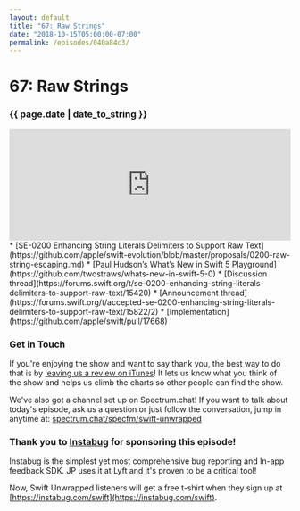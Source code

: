 ```yaml
---
layout: default
title: "67: Raw Strings"
date: "2018-10-15T05:00:00-07:00"
permalink: /episodes/040a84c3/
---
```


# 67: Raw Strings

### {{ page.date | date_to_string }}

<iframe frameBorder="0" height="200px" scrolling="no" seamless src="https://player.simplecast.com/41fe97d1-9d3e-43a5-9691-25bdd82c0779" width="100%"></iframe>
<br/>
* [SE-0200 Enhancing String Literals Delimiters to Support Raw Text](https://github.com/apple/swift-evolution/blob/master/proposals/0200-raw-string-escaping.md)
* [Paul Hudson’s What’s New in Swift 5 Playground](https://github.com/twostraws/whats-new-in-swift-5-0)
* [Discussion thread](https://forums.swift.org/t/se-0200-enhancing-string-literals-delimiters-to-support-raw-text/15420)
* [Announcement thread](https://forums.swift.org/t/accepted-se-0200-enhancing-string-literals-delimiters-to-support-raw-text/15822/2)
* [Implementation](https://github.com/apple/swift/pull/17668)

### Get in Touch

If you're enjoying the show and want to say thank you, the best way to do that is by [leaving us a review on iTunes](https://itunes.apple.com/us/podcast/swift-unwrapped/id1209817203?mt=2)! It lets us know what you think of the show and helps us climb the charts so other people can find the show.

We've also got a channel set up on Spectrum.chat! If you want to talk about today's episode, ask us a question or just follow the conversation, jump in anytime at: [spectrum.chat/specfm/swift-unwrapped](https://spectrum.chat/specfm/swift-unwrapped)

### Thank you to [Instabug](https://instabug.com/swift) for sponsoring this episode!

Instabug is the simplest yet most comprehensive bug reporting and In-app feedback SDK. JP uses it at Lyft and it's proven to be a critical tool!

Now, Swift Unwrapped listeners will get a free t-shirt when they sign up at [https://instabug.com/swift](https://instabug.com/swift).

